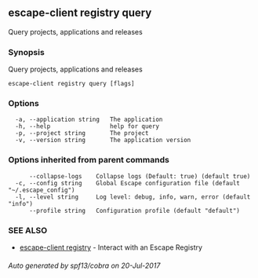 ## escape-client registry query

Query projects, applications and releases

### Synopsis


Query projects, applications and releases

```
escape-client registry query [flags]
```

### Options

```
  -a, --application string   The application
  -h, --help                 help for query
  -p, --project string       The project
  -v, --version string       The application version
```

### Options inherited from parent commands

```
      --collapse-logs    Collapse logs (Default: true) (default true)
  -c, --config string    Global Escape configuration file (default "~/.escape_config")
  -l, --level string     Log level: debug, info, warn, error (default "info")
      --profile string   Configuration profile (default "default")
```

### SEE ALSO
* [escape-client registry](escape-client_registry.md)	 - Interact with an Escape Registry

###### Auto generated by spf13/cobra on 20-Jul-2017
